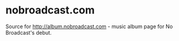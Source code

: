 nobroadcast.com
===============

Source for http://album.nobroadcast.com - music album page for No Broadcast's debut.
